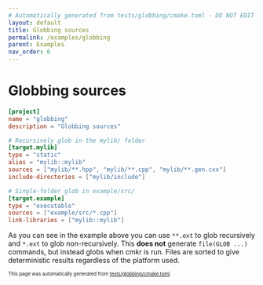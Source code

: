 ```yaml
---
# Automatically generated from tests/globbing/cmake.toml - DO NOT EDIT
layout: default
title: Globbing sources
permalink: /examples/globbing
parent: Examples
nav_order: 6
---
```


# Globbing sources



```toml
[project]
name = "globbing"
description = "Globbing sources"

# Recursively glob in the mylib/ folder
[target.mylib]
type = "static"
alias = "mylib::mylib"
sources = ["mylib/**.hpp", "mylib/**.cpp", "mylib/**.gen.cxx"]
include-directories = ["mylib/include"]

# Single-folder glob in example/src/
[target.example]
type = "executable"
sources = ["example/src/*.cpp"]
link-libraries = ["mylib::mylib"]
```

As you can see in the example above you can use `**.ext` to glob recursively and `*.ext` to glob non-recursively. This **does not** generate `file(GLOB ...)` commands, but instead globs when cmkr is run. Files are sorted to give deterministic results regardless of the platform used.

<sup><sub>This page was automatically generated from [tests/globbing/cmake.toml](https://github.com/build-cpp/cmkr/tree/main/tests/globbing/cmake.toml).</sub></sup>

